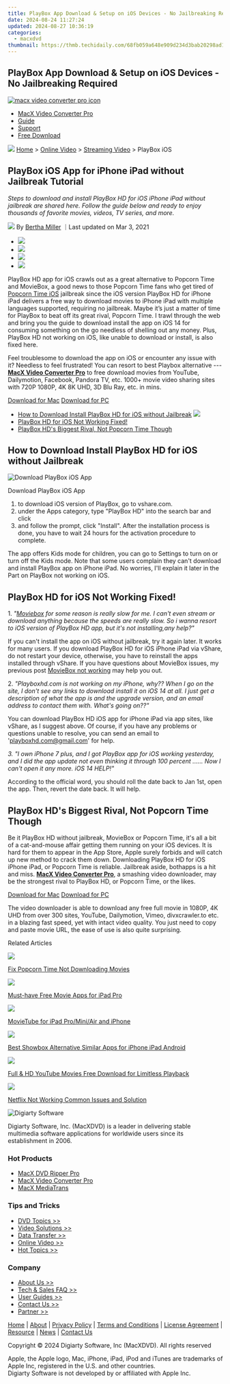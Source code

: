 ```yaml
---
title: PlayBox App Download & Setup on iOS Devices - No Jailbreaking Required
date: 2024-08-24 11:27:24
updated: 2024-08-27 10:36:19
categories:
  - macxdvd
thumbnail: https://thmb.techidaily.com/68fb059a648e909d234d3bab20298ad1bdfcbd57c7ecdd3b24dbb573f2037e37.jpg
---
```


## PlayBox App Download & Setup on iOS Devices - No Jailbreaking Required

[![macx video converter pro icon](https://www.macxdvd.com/mac-dvd-video-converter-how-to/../image-style/new-seo/icon11.png)](https://tools.techidaily.com/macxdvd/products/)

* [MacX Video Converter Pro](https://tools.techidaily.com/macxdvd/products/)
* [Guide](https://tools.techidaily.com/macxdvd/products/)
* [Support](https://tools.techidaily.com/macxdvd/products/)
* [Free Download](https://tools.techidaily.com/macxdvd/products/)



![](https://www.macxdvd.com/mac-dvd-video-converter-how-to/../image-style/new-seo/icon7.png) [Home](https://tools.techidaily.com/macxdvd/products/) \> [Online Video](https://tools.techidaily.com/macxdvd/products/) \> [Streaming Video](https://tools.techidaily.com/macxdvd/products/) \> PlayBox iOS

## PlayBox iOS App for iPhone iPad without Jailbreak Tutorial



_Steps to download and install PlayBox HD for iOS iPhone iPad without jailbreak are shared here. Follow the guide below and ready to enjoy thousands of favorite movies, videos, TV series, and more._ 

![](https://www.macxdvd.com/mac-dvd-video-converter-how-to/../image-style/new-seo/icon6.png) By [Bertha Miller](https://www.linkedin.com/in/bertha-miller-7a324990/) ｜Last updated on Mar 3, 2021 

* [![](https://www.macxdvd.com/mac-dvd-video-converter-how-to/../image-style/new-seo/share-fa.jpg)](https://www.facebook.com/sharer/sharer.php?u=https://www.macxdvd.com/mac-dvd-video-converter-how-to/download-playbox-ios-iphone-ipad.htm)
* [![](https://www.macxdvd.com/mac-dvd-video-converter-how-to/../image-style/new-seo/share-tw.jpg)](https://twitter.com/intent/tweet?url=https://www.macxdvd.com/mac-dvd-video-converter-how-to/download-playbox-ios-iphone-ipad.htm)
* [![](https://www.macxdvd.com/mac-dvd-video-converter-how-to/../image-style/new-seo/share-email.jpg)](https://www.macxdvd.com/mac-dvd-video-converter-how-to/mailto:info@example.com?&subject=&body=https://www.macxdvd.com/mac-dvd-video-converter-how-to/download-playbox-ios-iphone-ipad.htm)
* [![](https://www.macxdvd.com/mac-dvd-video-converter-how-to/../image-style/new-seo/share-in.jpg)](https://www.linkedin.com/shareArticle?mini=true&url=https://www.macxdvd.com/mac-dvd-video-converter-how-to/download-playbox-ios-iphone-ipad.htm&title=&summary=https://www.macxdvd.com/mac-dvd-video-converter-how-to/download-playbox-ios-iphone-ipad.htm&source=)

PlayBox HD app for iOS crawls out as a great alternative to Popcorn Time and MovieBox, a good news to those Popcorn Time fans who get tired of [Popcorn Time iOS](https://tools.techidaily.com/macxdvd/products/) jailbreak since the iOS version PlayBox HD for iPhone iPad delivers a free way to download movies to iPhone iPad with multiple languages supported, requiring no jailbreak. Maybe it’s just a matter of time for PlayBox to beat off its great rival, Popcorn Time. I trawl through the web and bring you the guide to download install the app on iOS 14 for consuming something on the go needless of shelling out any money. Plus, PlayBox HD not working on iOS, like unable to download or install, is also fixed here. 

Feel troublesome to download the app on iOS or encounter any issue with it? Needless to feel frustrated! You can resort to best Playbox alternative --- [**MacX Video Converter Pro**](https://tools.techidaily.com/macxdvd/products/) to free download movies from YouTube, Dailymotion, Facebook, Pandora TV, etc. 1000+ movie video sharing sites with 720P 1080P, 4K 8K UHD, 3D Blu Ray, etc. in mins. 

[Download for Mac](https://tools.techidaily.com/macxdvd/products/) [Download for PC](https://tools.techidaily.com/macxdvd/products/) 

* [How to Download Install PlayBox HD for iOS without Jailbreak](https://tools.techidaily.com/macxdvd/products/) ![](https://www.macxdvd.com/mac-dvd-video-converter-how-to/../image-style/new-seo/icon4.png)
* [PlayBox HD for iOS Not Working Fixed!](https://tools.techidaily.com/macxdvd/products/)
* [PlayBox HD's Biggest Rival, Not Popcorn Time Though](https://tools.techidaily.com/macxdvd/products/)

## How to Download Install PlayBox HD for iOS without Jailbreak

![Download PlayBox iOS App](https://www.macxdvd.com/mac-dvd-video-converter-how-to/article-image/playbox-ios.jpg) 

Download PlayBox iOS App

1. to download iOS version of PlayBox, go to vshare.com.
2. under the Apps category, type "PlayBox HD" into the search bar and click
3. and follow the prompt, click "Install". After the installation process is done, you have to wait 24 hours for the activation procedure to complete.

The app offers Kids mode for children, you can go to Settings to turn on or turn off the Kids mode. Note that some users complain they can't download and install PlayBox app on iPhone iPad. No worries, I'll explain it later in the Part on PlayBox not working on iOS.

## PlayBox HD for iOS Not Working Fixed!

1\. _"[Moviebox](https://tools.techidaily.com/macxdvd/products/) for some reason is really slow for me. I can't even stream or download anything because the speeds are really slow. So i wanna resort to iOS version of PlayBox HD app, but it's not installing,any help?"_

If you can't install the app on iOS without jailbreak, try it again later. It works for many users. If you download PlayBox HD for iOS iPhone iPad via vShare, do not restart your device, otherwise, you have to reinstall the apps installed through vShare. If you have questions about MovieBox issues, my previous post [MovieBox not working](https://tools.techidaily.com/macxdvd/products/) may help you out. 

2\. _"Playboxhd.com is not working on my iPhone, why?? When I go on the site, I don't see any links to download install it on iOS 14 at all. I just get a description of what the app is and the upgrade version, and an email address to contact them with. What's going on??"_ 

You can download PlayBox HD iOS app for iPhone iPad via app sites, like vShare, as I suggest above. Of course, if you have any problems or questions unable to resolve, you can send an email to 'playboxhd.com@gmail.com' for help. 

_3\. "I own iPhone 7 plus, and I got PlayBox app for iOS working yesterday, and I did the app update not even thinking it through 100 percent ...... Now I can't open it any more. iOS 14 HELP!"_

 According to the official word, you should roll the date back to Jan 1st, open the app. Then, revert the date back. It will help. 

## PlayBox HD's Biggest Rival, Not Popcorn Time Though

Be it PlayBox HD without jailbreak, MovieBox or Popcorn Time, it's all a bit of a cat-and-mouse affair getting them running on your iOS devices. It is hard for them to appear in the App Store, Apple surely forbids and will catch up new method to crack them down. Downloading PlayBox HD for iOS iPhone iPad, or Popcorn Time is reliable. Jailbreak aside, bothapps is a hit and miss. **[MacX Video Converter Pro](https://tools.techidaily.com/macxdvd/products/)**, a smashing video downloader, may be the strongest rival to PlayBox HD, or Popcorn Time, or the likes. 

[Download for Mac](https://tools.techidaily.com/macxdvd/products/) [Download for PC](https://tools.techidaily.com/macxdvd/products/) 

The video downloader is able to download any free full movie in 1080P, 4K UHD from over 300 sites, YouTube, Dailymotion, Vimeo, divxcrawler.to etc. in a blazing fast speed, yet with intact video quality. You just need to copy and paste movie URL, the ease of use is also quite surprising. 



Related Articles

![](https://www.macxdvd.com/mac-dvd-video-converter-how-to/../image-style/new-seo/pic7.jpg)

[Fix Popcorn Time Not Downloading Movies](https://tools.techidaily.com/macxdvd/products/) 

![](https://www.macxdvd.com/mac-dvd-video-converter-how-to/../image-style/new-seo/pic6.jpg)

[Must-have Free Movie Apps for iPad Pro](https://tools.techidaily.com/macxdvd/products/) 

![](https://www.macxdvd.com/mac-dvd-video-converter-how-to/../image-style/new-seo/pic5.jpg)

[MovieTube for iPad Pro/Mini/Air and iPhone](https://tools.techidaily.com/macxdvd/products/) 

![](https://www.macxdvd.com/mac-dvd-video-converter-how-to/../image-style/new-seo/pic4.jpg)

[Best Showbox Alternative Similar Apps for iPhone iPad Android](https://tools.techidaily.com/macxdvd/products/) 

![](https://www.macxdvd.com/mac-dvd-video-converter-how-to/../image-style/new-seo/pic3.jpg)

[Full & HD YouTube Movies Free Download for Limitless Playback](https://tools.techidaily.com/macxdvd/products/) 

![](https://www.macxdvd.com/mac-dvd-video-converter-how-to/../image-style/new-seo/pic2.jpg)

[Netflix Not Working Common Issues and Solution](https://tools.techidaily.com/macxdvd/products/) 



![Digiarty Software](https://www.macxdvd.com/mac-dvd-video-converter-how-to/../icon/logo.png) 

Digiarty Software, Inc. (MacXDVD) is a leader in delivering stable multimedia software applications for worldwide users since its establishment in 2006.

### Hot Products

* [MacX DVD Ripper Pro](https://tools.techidaily.com/macxdvd/products/)
* [MacX Video Converter Pro](https://tools.techidaily.com/macxdvd/products/)
* [MacX MediaTrans](https://tools.techidaily.com/macxdvd/products/)

### Tips and Tricks

* [DVD Topics >>](https://tools.techidaily.com/macxdvd/products/)
* [Video Solutions >>](https://tools.techidaily.com/macxdvd/products/)
* [Data Transfer >>](https://tools.techidaily.com/macxdvd/products/)
* [Online Video >>](https://tools.techidaily.com/macxdvd/products/)
* [Hot Topics >>](https://tools.techidaily.com/macxdvd/products/)

### Company

* [About Us >>](https://tools.techidaily.com/macxdvd/products/)
* [Tech & Sales FAQ >>](https://tools.techidaily.com/macxdvd/products/)
* [User Guides >>](https://tools.techidaily.com/macxdvd/products/)
* [Contact Us >>](https://tools.techidaily.com/macxdvd/products/)
* [Partner >>](https://tools.techidaily.com/macxdvd/products/)



[Home](https://tools.techidaily.com/macxdvd/products/) | [About](https://tools.techidaily.com/macxdvd/products/) | [Privacy Policy](https://tools.techidaily.com/macxdvd/products/) | [Terms and Conditions](https://tools.techidaily.com/macxdvd/products/) | [License Agreement](https://tools.techidaily.com/macxdvd/products/) | [Resource](https://tools.techidaily.com/macxdvd/products/) | [News](https://tools.techidaily.com/macxdvd/products/) | [Contact Us](https://tools.techidaily.com/macxdvd/products/)

Copyright © 2024 Digiarty Software, Inc (MacXDVD). All rights reserved

Apple, the Apple logo, Mac, iPhone, iPad, iPod and iTunes are trademarks of Apple Inc, registered in the U.S. and other countries.  
Digiarty Software is not developed by or affiliated with Apple Inc.

<ins class="adsbygoogle"
     style="display:block"
     data-ad-format="autorelaxed"
     data-ad-client="ca-pub-7571918770474297"
     data-ad-slot="1223367746"></ins>



<ins class="adsbygoogle"
     style="display:block"
     data-ad-client="ca-pub-7571918770474297"
     data-ad-slot="8358498916"
     data-ad-format="auto"
     data-full-width-responsive="true"></ins>
